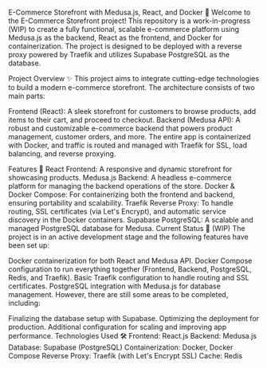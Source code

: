 E-Commerce Storefront with Medusa.js, React, and Docker 🚀
Welcome to the E-Commerce Storefront project! This repository is a work-in-progress (WIP) to create a fully functional, scalable e-commerce platform using Medusa.js as the backend, React as the frontend, and Docker for containerization. The project is designed to be deployed with a reverse proxy powered by Traefik and utilizes Supabase PostgreSQL as the database.

Project Overview ✨
This project aims to integrate cutting-edge technologies to build a modern e-commerce storefront. The architecture consists of two main parts:

Frontend (React): A sleek storefront for customers to browse products, add items to their cart, and proceed to checkout.
Backend (Medusa API): A robust and customizable e-commerce backend that powers product management, customer orders, and more.
The entire app is containerized with Docker, and traffic is routed and managed with Traefik for SSL, load balancing, and reverse proxying.

Features 🚀
React Frontend: A responsive and dynamic storefront for showcasing products.
Medusa.js Backend: A headless e-commerce platform for managing the backend operations of the store.
Docker & Docker Compose: For containerizing both the frontend and backend, ensuring portability and scalability.
Traefik Reverse Proxy: To handle routing, SSL certificates (via Let's Encrypt), and automatic service discovery in the Docker containers.
Supabase PostgreSQL: A scalable and managed PostgreSQL database for Medusa.
Current Status 🚧 (WIP)
The project is in an active development stage and the following features have been set up:

Docker containerization for both React and Medusa API.
Docker Compose configuration to run everything together (Frontend, Backend, PostgreSQL, Redis, and Traefik).
Basic Traefik configuration to handle routing and SSL certificates.
PostgreSQL integration with Medusa.js for database management.
However, there are still some areas to be completed, including:

Finalizing the database setup with Supabase.
Optimizing the deployment for production.
Additional configuration for scaling and improving app performance.
Technologies Used 🛠️
Frontend: React.js
Backend: Medusa.js
Database: Supabase (PostgreSQL)
Containerization: Docker, Docker Compose
Reverse Proxy: Traefik (with Let's Encrypt SSL)
Cache: Redis
